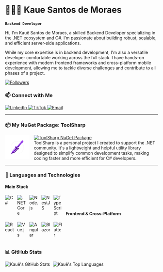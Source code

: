# 👨🏻‍💻 Kaue Santos de Moraes

**`Backend Developer`**

Hi, I'm Kauê Santos de Moraes, a skilled Backend Developer specializing in the .NET ecosystem and C#. I'm passionate about building robust, scalable, and efficient server-side applications.

While my core expertise is in backend development, I'm also a versatile developer comfortable working across the full stack. I have hands-on experience with modern frontend frameworks and cross-platform mobile development, allowing me to tackle diverse challenges and contribute to all phases of a project.

<p align="left">
    <a href="https://github.com/your-github-username?tab=followers">
        <img 
            alt="Followers" 
            title="Follow me on GitHub" 
            src="https://custom-icon-badges.demolab.com/github/followers/KaueSMoraes?color=236ad3&labelColor=1155ba&style=for-the-badge&logo=github&label=Followers&logoColor=white"
        />
    </a>
</p>

### 📫 Connect with Me
<p align="left">
    <a href="https://www.linkedin.com/in/kau%C3%AA-moraes-a23b80173" target="_blank">
        <img 
            alt="LinkedIn"
            src="https://img.shields.io/badge/LinkedIn-0A66C2?style=for-the-badge&logo=linkedin&logoColor=white"
        />
    </a>
    <a href="https://www.tiktok.com/@kauemoraes.dev" target="_blank">
        <img 
            alt="TikTok"
            src="https://img.shields.io/badge/TikTok-000000?style=for-the-badge&logo=tiktok&logoColor=white"
        />
    </a>
    <a href="mailto:kauemoraes.dev@gmail.com">
        <img 
            alt="Email"
            src="https://img.shields.io/badge/Email-D14836?style=for-the-badge&logo=gmail&logoColor=white"
        />
    </a>
</p>

---

### 📦 My NuGet Package: ToolSharp

<p align="left">
    <img 
        align="left" 
        alt="ToolSharp Logo" 
        title="ToolSharp Logo"
        width="80px"  style="padding-right:15px; padding-bottom:10px;" 
        src="https://github.com/KaueSMoraes/ToolSharp/blob/main/Core/logotransparente.png?raw=true" 
    />
    <a href="https://www.nuget.org/packages/ToolSharp/" target="_blank">
        <img 
            alt="ToolSharp NuGet Package" 
            src="https://img.shields.io/nuget/dt/ToolSharp?style=for-the-badge&logo=nuget&label=Downloads&color=004880"
        />
    </a>
    <br/> ToolSharp is a personal project I created to support the .NET community. It's a lightweight and helpful utility library designed to simplify common development tasks, making coding faster and more efficient for C# developers.
</p>

---

### 🤖 Languages and Technologies

#### Main Stack
<img 
    align="left" 
    alt="C#" 
    title="C#" 
    width="30px" 
    style="padding-right:10px;" 
    src="https://cdn.jsdelivr.net/gh/devicons/devicon@latest/icons/csharp/csharp-original.svg"
/>
<img 
    align="left" 
    alt=".NET Core" 
    title=".NET Core" 
    width="30px" 
    style="padding-right:10px;" 
    src="https://cdn.jsdelivr.net/gh/devicons/devicon@latest/icons/dotnetcore/dotnetcore-original.svg"
/>
<img 
    align="left" 
    alt="Node.js" 
    title="Node.js" 
    width="30px" 
    style="padding-right:10px;" 
    src="https://cdn.jsdelivr.net/gh/devicons/devicon@latest/icons/nodejs/nodejs-original.svg"
/>
<img 
    align="left" 
    alt="NestJS" 
    title="NestJS" 
    width="30px" 
    style="padding-right:10px;" 
    src="https://cdn.jsdelivr.net/gh/devicons/devicon@latest/icons/nestjs/nestjs-original.svg"
/>
<img 
    align="left" 
    alt="TypeScript" 
    title="TypeScript" 
    width="30px" 
    style="padding-right:10px;" 
    src="https://cdn.jsdelivr.net/gh/devicons/devicon@latest/icons/typescript/typescript-original.svg"
/>
<br/><br/>

#### Frontend & Cross-Platform
<img 
    align="left" 
    alt="React" 
    title="React" 
    width="30px" 
    style="padding-right:10px;" 
    src="https://cdn.jsdelivr.net/gh/devicons/devicon@latest/icons/react/react-original.svg"
/>
<img 
    align="left" 
    alt="Vue.js" 
    title="Vue.js" 
    width="30px" 
    style="padding-right:10px;" 
    src="https://cdn.jsdelivr.net/gh/devicons/devicon@latest/icons/vuejs/vuejs-original.svg"
/>
<img 
    align="left" 
    alt="Angular" 
    title="Angular" 
    width="30px" 
    style="padding-right:10px;" 
    src="https://cdn.jsdelivr.net/gh/devicons/devicon@latest/icons/angular/angular-original.svg"
/>
<img 
    align="left" 
    alt="Blazor" 
    title="Blazor" 
    width="30px" 
    style="padding-right:10px;" 
    src="https://cdn.jsdelivr.net/gh/devicons/devicon@latest/icons/blazor/blazor-original.svg"
/>
<img 
    align="left" 
    alt="Flutter" 
    title="Flutter" 
    width="30px" 
    style="padding-right:10px;" 
    src="https://cdn.jsdelivr.net/gh/devicons/devicon@latest/icons/flutter/flutter-original.svg"
/>
<br/><br/>

<br/>

### 📊 GitHub Stats

<p>
  <img 
    align="left" 
    alt="Kauê's GitHub Stats" 
    height="195" 
    style="padding-right:10px;" 
    src="https://github-readme-stats.vercel.app/api?username=KaueSMoraes&show_icons=true&theme=tokyonight&include_all_commits=true&count_private=true&locale=en" 
  />
  <img 
    align="left" 
    alt="Kauê's Top Languages" 
    height="195" 
    src="https://github-readme-stats.vercel.app/api/top-langs/?username=KaueSMoraes&theme=tokyonight&layout=compact&custom_title=Top%20Techs&langs_count=8&locale=en" 
  />
</p>
